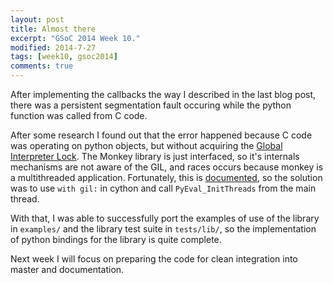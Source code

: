 ```yaml
---
layout: post
title: Almost there
excerpt: "GSoC 2014 Week 10."
modified: 2014-7-27
tags: [week10, gsoc2014]
comments: true
---
```


After implementing the callbacks the way I described in the last blog post, there was a persistent segmentation fault occuring while the python function was called from C code.

After some research I found out that the error happened because C code was operating on python objects, but without acquiring the [Global Interpreter Lock](https://wiki.python.org/moin/GlobalInterpreterLock). The Monkey library is just interfaced, so it's internals mechanisms are not aware of the GIL, and races occurs because monkey is a multithreaded application. Fortunately, this is [documented](https://docs.python.org/2/c-api/init.html#non-python-created-threads), so the solution was to use `with gil:` in cython and call `PyEval_InitThreads` from the main thread.

With that, I was able to successfully port the examples of use of the library in `examples/` and the library test suite in `tests/lib/`, so the implementation of python bindings for the library is quite complete.

Next week I will focus on preparing the code for clean integration into master and documentation.
